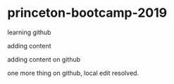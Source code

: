 # princeton-bootcamp-2019
learning github

adding content

adding content on github

one more thing on github, local edit resolved.

